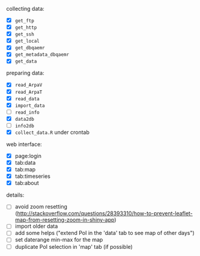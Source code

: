 collecting data:

- [x] `get_ftp`
- [x] `get_http`
- [x] `get_ssh`
- [x] `get_local`
- [x] `get_dbqaemr`
- [x] `get_metadata_dbqaemr`
- [x] `get_data`

preparing data:

- [x] `read_ArpaV`
- [x] `read_ArpaT`
- [x] `read_data`
- [x] `import_data`
- [ ] `read_info`
- [x] `data2db`
- [ ] `info2db`
- [x] `collect_data.R` under crontab

web interface:

- [x] page:login
- [x] tab:data
- [x] tab:map
- [x] tab:timeseries
- [x] tab:about

details:
- [ ] avoid zoom resetting (http://stackoverflow.com/questions/28393310/how-to-prevent-leaflet-map-from-resetting-zoom-in-shiny-app)
- [ ] import older data
- [ ] add some helps ("extend PoI in the 'data' tab to see map of other days")
- [ ] set daterange min-max for the map
- [ ] duplicate PoI selection in 'map' tab (if possible)